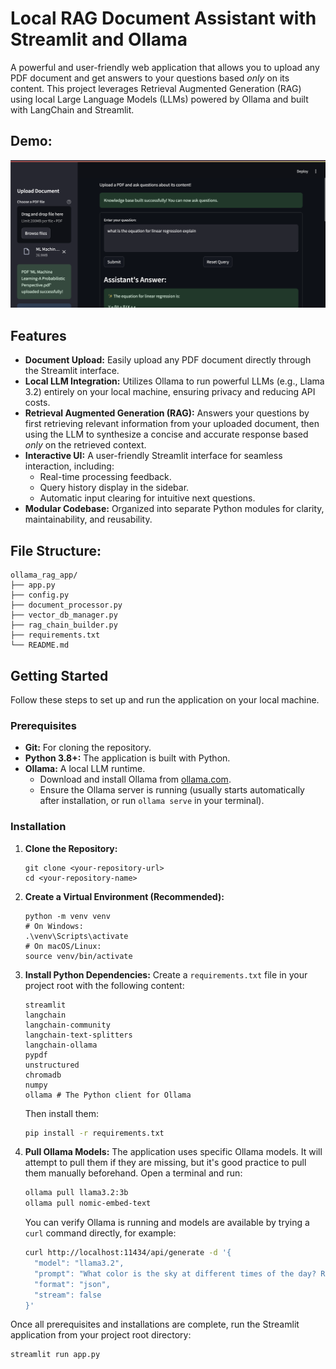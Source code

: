 # Local RAG Document Assistant with Streamlit and Ollama

A powerful and user-friendly web application that allows you to upload any PDF document and get answers to your questions based *only* on its content. This project leverages Retrieval Augmented Generation (RAG) using local Large Language Models (LLMs) powered by Ollama and built with LangChain and Streamlit.
## Demo: 
![](demo.png)

## Features

* **Document Upload:** Easily upload any PDF document directly through the Streamlit interface.
* **Local LLM Integration:** Utilizes Ollama to run powerful LLMs (e.g., Llama 3.2) entirely on your local machine, ensuring privacy and reducing API costs.
* **Retrieval Augmented Generation (RAG):** Answers your questions by first retrieving relevant information from your uploaded document, then using the LLM to synthesize a concise and accurate response based *only* on the retrieved context.
* **Interactive UI:** A user-friendly Streamlit interface for seamless interaction, including:
    * Real-time processing feedback.
    * Query history display in the sidebar.
    * Automatic input clearing for intuitive next questions.
* **Modular Codebase:** Organized into separate Python modules for clarity, maintainability, and reusability.
## File Structure: 
```
ollama_rag_app/
├── app.py
├── config.py
├── document_processor.py
├── vector_db_manager.py
├── rag_chain_builder.py
├── requirements.txt
└── README.md
```

## Getting Started

Follow these steps to set up and run the application on your local machine.

### Prerequisites

* **Git:** For cloning the repository.
* **Python 3.8+:** The application is built with Python.
* **Ollama:** A local LLM runtime.
    * Download and install Ollama from [ollama.com](https://ollama.com/).
    * Ensure the Ollama server is running (usually starts automatically after installation, or run `ollama serve` in your terminal).
      

### Installation

1.  **Clone the Repository:**
    ```
    git clone <your-repository-url>
    cd <your-repository-name>
    ```

2.  **Create a Virtual Environment (Recommended):**
    ```
    python -m venv venv
    # On Windows:
    .\venv\Scripts\activate
    # On macOS/Linux:
    source venv/bin/activate
    ```

3.  **Install Python Dependencies:**
    Create a `requirements.txt` file in your project root with the following content:
    ```
    streamlit
    langchain
    langchain-community
    langchain-text-splitters
    langchain-ollama
    pypdf
    unstructured
    chromadb
    numpy
    ollama # The Python client for Ollama
    ```
    Then install them:
    ```bash
    pip install -r requirements.txt
    ```

4.  **Pull Ollama Models:**
    The application uses specific Ollama models. It will attempt to pull them if they are missing, but it's good practice to pull them manually beforehand. Open a terminal and run:
    ```bash
    ollama pull llama3.2:3b
    ollama pull nomic-embed-text
    ```
    You can verify Ollama is running and models are available by trying a `curl` command directly, for example:
    ```bash
    curl http://localhost:11434/api/generate -d '{
      "model": "llama3.2",
      "prompt": "What color is the sky at different times of the day? Respond using JSON",
      "format": "json",
      "stream": false
    }'
    ```

Once all prerequisites and installations are complete, run the Streamlit application from your project root directory:

```bash
streamlit run app.py
